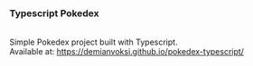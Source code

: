 ### Typescript Pokedex

\
Simple Pokedex project built with Typescript.
\
Available at: https://demianvoksi.github.io/pokedex-typescript/
